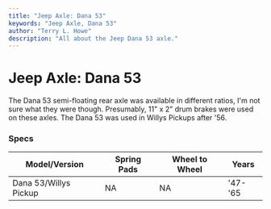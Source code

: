 ```yaml
---
title: "Jeep Axle: Dana 53"
keywords: "Jeep Axle, Dana 53"
author: "Terry L. Howe"
description: "All about the Jeep Dana 53 axle."
---
```


# Jeep Axle: Dana 53
The Dana 53 semi-floating rear axle was available in different ratios,
I'm not sure what they were though.  Presumably, 11" x 2" drum brakes
were used on these axles.
The Dana 53 was used in Willys Pickups after '56.
### Specs
| Model/Version | Spring Pads | Wheel to Wheel | Years |
| --- | --- | --- | --- |
| Dana 53/Willys Pickup | NA | NA | '47-'65 |  |
